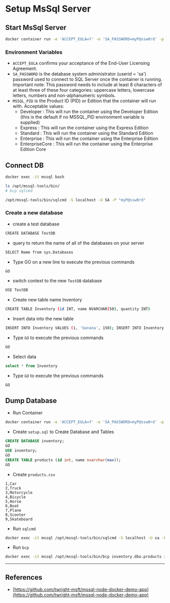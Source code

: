 # Setup MsSql Server

## Start MsSql Server

```sh
docker container run -e 'ACCEPT_EULA=Y' -e 'SA_PASSWORD=myP@ssw0rd' -p 1433:1433 -d --name mssql -h mssql mcr.microsoft.com/mssql/server:2019-CU12-ubuntu-20.04
```

### Environment Variables

- `ACCEPT_EULA` confirms your acceptance of the End-User Licensing Agreement.
- `SA_PASSWORD` is the database system administrator (userid = 'sa') password used to connect to SQL Server once the container is running. Important note: This password needs to include at least 8 characters of at least three of these four categories: uppercase letters, lowercase letters, numbers and non-alphanumeric symbols.
- `MSSQL_PID` is the Product ID (PID) or Edition that the container will run with. Acceptable values:
  - Developer : This will run the container using the Developer Edition (this is the default if no MSSQL_PID environment variable is supplied)
  - Express : This will run the container using the Express Edition
  - Standard : This will run the container using the Standard Edition
  - Enterprise : This will run the container using the Enterprise Edition
  - EnterpriseCore : This will run the container using the Enterprise Edition Core

## Connect DB

```sh
docker exec -it mssql bash
```

```sh
ls /opt/mssql-tools/bin/
# bcp sqlcmd
```

```sh
/opt/mssql-tools/bin/sqlcmd -S localhost -U SA -P "myP@ssw0rd"
```

### Create a new database

- create a test database

```sh
CREATE DATABASE TestDB
```

- query to return the name of all of the databases on your server

```sh
SELECT Name from sys.Databases
```

- Type GO on a new line to execute the previous commands

```sh
GO
```

- switch context to the new `TestDB` database

```sh
USE TestDB
```

- Create new table name Inventory

```sh
CREATE TABLE Inventory (id INT, name NVARCHAR(50), quantity INT)
```

- Insert data into the new table

```sh
INSERT INTO Inventory VALUES (1, 'banana', 150); INSERT INTO Inventory VALUES (2, 'orange', 154);
```

- Type `GO` to execute the previous commands

```sh
GO
```

- Select data

```sql
select * from Inventory
```

- Type `GO` to execute the previous commands

```sh
GO
```

## Dump Database

- Run Container

```sh
docker container run -e 'ACCEPT_EULA=Y' -e 'SA_PASSWORD=myP@ssw0rd' -p 1433:1433 -d --name mssql -h mssql -v `pwd`/init:/usr/src/app/ mcr.microsoft.com/mssql/server:2019-CU12-ubuntu-20.04
```

- Create `setup.sql` to Create Database and Tables

```sql
CREATE DATABASE inventory;
GO
USE inventory;
GO
CREATE TABLE products (id int, name nvarchar(max));
GO
```

- Create `products.csv`

```csv
1,Car
2,Truck
3,Motorcycle
4,Bicycle
5,Horse
6,Boat
7,Plane
8,Scooter
9,Skateboard
```

- Run `sqlcmd`

```sh
docker exec -it mssql /opt/mssql-tools/bin/sqlcmd -S localhost -U sa -P myP@ssw0rd -d master -i setup.sql
```

- Run `bcp`

```sh
docker exec -it mssql /opt/mssql-tools/bin/bcp inventory.dbo.products in products.csv -c -t',' -S localhost -U sa -P myP@ssw0rd
```

---

## References

- [https://github.com/twright-msft/mssql-node-docker-demo-app](https://github.com/twright-msft/mssql-node-docker-demo-app)
